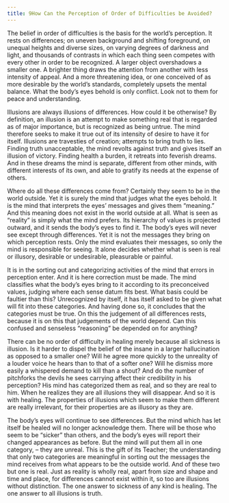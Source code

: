 ```yaml
---
title: 9How Can the Perception of Order of Difficulties be Avoided?
---
```


The belief in order of difficulties is the basis for the world’s
perception. It rests on differences; on uneven background and shifting
foreground, on unequal heights and diverse sizes, on varying degrees of
darkness and light, and thousands of contrasts in which each thing seen
competes with every other in order to be recognized. A larger object
overshadows a smaller one. A brighter thing draws the attention from
another with less intensity of appeal. And a more threatening idea, or
one conceived of as more desirable by the world’s standards, completely
upsets the mental balance. What the body’s eyes behold is only conflict.
Look not to them for peace and understanding.

Illusions are always illusions of differences. How could it be
otherwise? By definition, an illusion is an attempt to make something
real that is regarded as of major importance, but is recognized as being
untrue. The mind therefore seeks to make it true out of its intensity of
desire to have it for itself. Illusions are travesties of creation;
attempts to bring truth to lies. Finding truth unacceptable, the mind
revolts against truth and gives itself an illusion of victory. Finding
health a burden, it retreats into feverish dreams. And in these dreams
the mind is separate, different from other minds, with different
interests of its own, and able to gratify its needs at the expense of
others.

Where do all these differences come from? Certainly they seem to be in
the world outside. Yet it is surely the mind that judges what the eyes
behold. It is the mind that interprets the eyes’ messages and gives them
“meaning.” And this meaning does not exist in the world outside at all.
What is seen as “reality” is simply what the mind prefers. Its hierarchy
of values is projected outward, and it sends the body’s eyes to find it.
The body’s eyes will never see except through differences. Yet it is not
the messages they bring on which perception rests. Only the mind
evaluates their messages, so only the mind is responsible for seeing. It
alone decides whether what is seen is real or illusory, desirable or
undesirable, pleasurable or painful.

It is in the sorting out and categorizing activities of the mind that
errors in perception enter. And it is here correction must be made. The
mind classifies what the body’s eyes bring to it according to its
preconceived values, judging where each sense datum fits best. What
basis could be faultier than this? Unrecognized by itself, it has itself
asked to be given what will fit into these categories. And having done
so, it concludes that the categories must be true. On this the judgement
of all differences rests, because it is on this that judgements of the
world depend. Can this confused and senseless “reasoning” be depended on
for anything?

There can be no order of difficulty in healing merely because all
sickness is illusion. Is it harder to dispel the belief of the insane in
a larger hallucination as opposed to a smaller one? Will he agree more
quickly to the unreality of a louder voice he hears than to that of a
softer one? Will he dismiss more easily a whispered demand to kill than
a shout? And do the number of pitchforks the devils he sees carrying
affect their credibility in his perception? His mind has categorized
them as real, and so they are real to him. When he realizes they are all
illusions they will disappear. And so it is with healing. The properties
of illusions which seem to make them different are really irrelevant,
for their properties are as illusory as they are.

The body’s eyes will continue to see differences. But the mind which has
let itself be healed will no longer acknowledge them. There will be
those who seem to be “sicker” than others, and the body’s eyes will
report their changed appearances as before. But the mind will put them
all in one category, – they are unreal. This is the gift of its Teacher;
the understanding that only two categories are meaningful in sorting out
the messages the mind receives from what appears to be the outside
world. And of these two but one is real. Just as reality is wholly real,
apart from size and shape and time and place, for differences cannot
exist within it, so too are illusions without distinction. The one
answer to sickness of any kind is healing. The one answer to all
illusions is truth.

